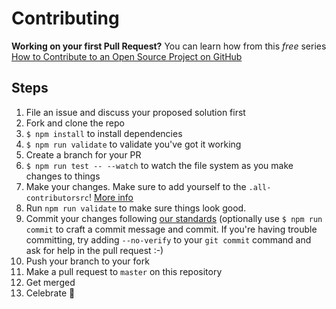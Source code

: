 # Contributing

**Working on your first Pull Request?** You can learn how from this *free* series
[How to Contribute to an Open Source Project on GitHub](https://egghead.io/series/how-to-contribute-to-an-open-source-project-on-github)

## Steps

1. File an issue and discuss your proposed solution first
2. Fork and clone the repo
3. `$ npm install` to install dependencies
4. `$ npm run validate` to validate you've got it working
5. Create a branch for your PR
6. `$ npm run test -- --watch` to watch the file system as you make changes to things
7. Make your changes. Make sure to add yourself to the `.all-contributorsrc`! [More info](https://github.com/kentcdodds/all-contributors)
8. Run `npm run validate` to make sure things look good.
9. Commit your changes following [our standards](https://github.com/stevemao/conventional-changelog-angular/blob/master/convention.md) (optionally use `$ npm run commit` to craft a commit message and commit. If you're having trouble committing, try adding `--no-verify` to your `git commit` command and ask for help in the pull request :-)
10. Push your branch to your fork
11. Make a pull request to `master` on this repository
12. Get merged
13. Celebrate 🎉

